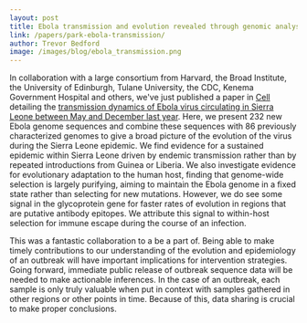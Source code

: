 ```yaml
---
layout: post
title: Ebola transmission and evolution revealed through genomic analysis
link: /papers/park-ebola-transmission/
author: Trevor Bedford
image: /images/blog/ebola_transmission.png
---
```


In collaboration with a large consortium from Harvard, the Broad Institute, the University of Edinburgh, Tulane University, the CDC, Kenema Government Hospital and others, we've just published a paper in [Cell](http://dx.doi.org/10.1016/j.cell.2015.06.007) detailing the [transmission dynamics of Ebola virus circulating in Sierra Leone between May and December last year](/papers/park-ebola-transmission/). Here, we present 232 new Ebola genome sequences and combine these sequences with 86 previously characterized genomes to give a broad picture of the evolution of the virus during the Sierra Leone epidemic. We find evidence for a sustained epidemic within Sierra Leone driven by endemic transmission rather than by repeated introductions from Guinea or Liberia. We also investigate evidence for evolutionary adaptation to the human host, finding that genome-wide selection is largely purifying, aiming to maintain the Ebola genome in a fixed state rather than selecting for new mutations. However, we do see some signal in the glycoprotein gene for faster rates of evolution in regions that are putative antibody epitopes. We attribute this signal to within-host selection for immune escape during the course of an infection.

This was a fantastic collaboration to a be a part of. Being able to make timely contributions to our understanding of the evolution and epidemiology of an outbreak will have important implications for intervention strategies. Going forward, immediate public release of outbreak sequence data will be needed to make actionable inferences. In the case of an outbreak, each sample is only truly valuable when put in context with samples gathered in other regions or other points in time. Because of this, data sharing is crucial to make proper conclusions.